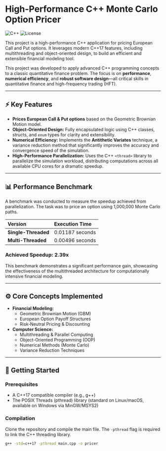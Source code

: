 # High-Performance C++ Monte Carlo Option Pricer

![C++](https://img.shields.io/badge/C%2B%2B-17-blue)
![License](https://img.shields.io/badge/License-MIT-green)

This project is a high-performance C++ application for pricing European Call and Put options. It leverages modern C++17 features, including multithreading and object-oriented design, to build an efficient and extensible financial modeling tool.

This project was developed to apply advanced C++ programming concepts to a classic quantitative finance problem. The focus is on **performance**, **numerical efficiency**, and **robust software design**—all critical skills in quantitative finance and high-frequency trading (HFT).

---

## ⚡ Key Features

* **Prices European Call & Put options** based on the Geometric Brownian Motion model.
* **Object-Oriented Design:** Fully encapsulated logic using C++ classes, structs, and `enum` types for clarity and extensibility.
* **Numerical Efficiency:** Implements the **Antithetic Variates** technique, a variance reduction method that significantly improves the accuracy and convergence speed of the simulation.
* **High-Performance Parallelization:** Uses the C++ `<thread>` library to parallelize the simulation workload, distributing computations across all available CPU cores for a dramatic speedup.

---

## 📊 Performance Benchmark

A benchmark was conducted to measure the speedup achieved from parallelization. The task was to price an option using 1,000,000 Monte Carlo paths.

| Version | Execution Time |
| :--- | :--- |
| **Single-Threaded** | 0.01187 seconds |
| **Multi-Threaded** | 0.00496 seconds |

### **Achieved Speedup: 2.39x**

This benchmark demonstrates a significant performance gain, showcasing the effectiveness of the multithreaded architecture for computationally intensive financial modeling.

---

## ⚙️ Core Concepts Implemented

* **Financial Modeling:**
    * Geometric Brownian Motion (GBM)
    * European Option Payoff Structures
    * Risk-Neutral Pricing & Discounting
* **Computer Science:**
    * Multithreading & Parallel Computing
    * Object-Oriented Programming (OOP)
    * Numerical Methods (Monte Carlo)
    * Variance Reduction Techniques

---

## 🚀 Getting Started

### Prerequisites

* A C++17 compatible compiler (e.g., g++)
* The POSIX Threads (pthread) library (standard on Linux/macOS, available on Windows via MinGW/MSYS2)

### Compilation

Clone the repository and compile the main file. The `-pthread` flag is required to link the C++ threading library.

```bash
g++ -std=c++17 -pthread main.cpp -o pricer
